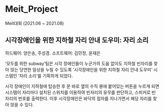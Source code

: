 # Meit_Project
Meit대회 (2021.06 ~ 2021.08)
<h2>시각장애인을 위한 지하철 자리 안내 도우미: 자리 소리</h2>

하드웨어: 양은송, 주성경. 소프트웨어: 김민정, 윤재은

‘모두를 위한 subway’팀은 시각 장애인들이 누군가의 도움 없이도 지하철 빈자리를 찾아 앉는 당연한 일상을 누릴 수 있도록 ‘시각장애인을 위한 지하철 자리 안내 도우미’ 시스템인 ‘자리 소리’를 기획하게 되었다.

시각 장애인이 지하철에 탑승한 후 문 바로 옆의 수직 봉에 붙어있는 버튼을 누르게 되면 시스템이 자리마다 설치된 스위치를 이용하여 빈자리의 유무를 판단하고, 스피커로 빈 자리의 번호를 출력한다. 이후 시각장애인은 바닥의 점자를 지나가면서 해당 자리를 찾아 앉을 수 있다.

